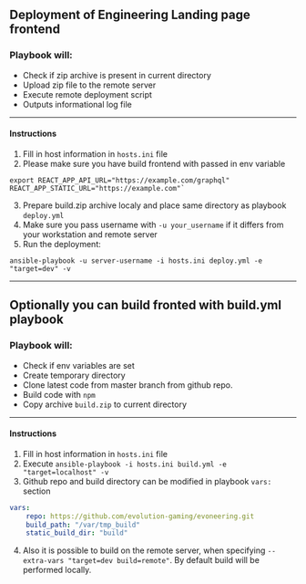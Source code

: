 ## Deployment of Engineering Landing page frontend
### Playbook will:  
* Check if zip archive is present in current directory
* Upload zip file to the remote server  
* Execute remote deployment script    
* Outputs informational log file  
___
#### Instructions
1. Fill in host information in `hosts.ini` file  
2. Please make sure you have build frontend with passed in env variable 
```shell
export REACT_APP_API_URL="https://example.com/graphql" REACT_APP_STATIC_URL="https://example.com"`
```
3. Prepare build.zip archive localy and place same directory as playbook `deploy.yml`  
4. Make sure you pass username with `-u your_username` if it differs from your workstation and remote server  
5. Run the deployment: 
```shell
ansible-playbook -u server-username -i hosts.ini deploy.yml -e "target=dev" -v
```
---
## Optionally you can build fronted with build.yml playbook
### Playbook will:  
* Check if env variables are set   
* Create temporary directory  
* Clone latest code from master branch from github repo.  
* Build code with `npm`  
* Copy archive `build.zip` to current directory


___
#### Instructions
1. Fill in host information in `hosts.ini` file 
2. Execute `ansible-playbook -i hosts.ini build.yml -e "target=localhost" -v`  
3. Github repo and build directory can be modified in playbook `vars:` section  
```yaml
vars:
    repo: https://github.com/evolution-gaming/evoneering.git
    build_path: "/var/tmp_build"
    static_build_dir: "build"
```
4. Also it is possible to build on the remote server, when specifying `--extra-vars "target=dev build=remote"`. 
By default build will be performed locally.  